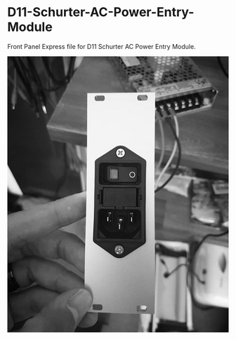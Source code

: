 # D11-Schurter-AC-Power-Entry-Module
Front Panel Express file for D11 Schurter AC Power Entry Module.

![D11-Schurter-AC-Power-Entry-Module](https://github.com/oscillosaurus/D11-Schurter-AC-Power-Entry-Module/blob/master/D11-Schurter-AC-Power-Entry-Module.jpg?raw=true)
